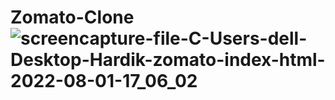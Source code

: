 # Zomato-Clone![screencapture-file-C-Users-dell-Desktop-Hardik-zomato-index-html-2022-08-01-17_06_02](https://user-images.githubusercontent.com/109802205/182152214-3b217e78-a896-4fe1-95bd-df60b5fca36d.png)
